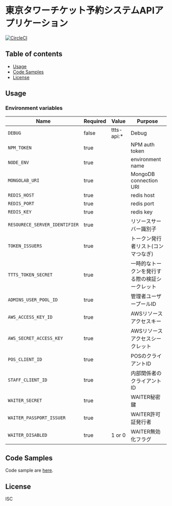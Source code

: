 # 東京タワーチケット予約システムAPIアプリケーション

[![CircleCI](https://circleci.com/gh/motionpicture/ttts-api.svg?style=svg&circle-token=86631838a9e32607779c65e3507c1618a563f5f4)](https://circleci.com/gh/motionpicture/ttts-api)

## Table of contents

* [Usage](#usage)
* [Code Samples](#code-samples)
* [License](#license)

## Usage

### Environment variables

| Name                          | Required | Value      | Purpose                                        |
| ----------------------------- | -------- | ---------- | ---------------------------------------------- |
| `DEBUG`                       | false    | ttts-api:* | Debug                                          |
| `NPM_TOKEN`                   | true     |            | NPM auth token                                 |
| `NODE_ENV`                    | true     |            | environment name                               |
| `MONGOLAB_URI`                | true     |            | MongoDB connection URI                         |
| `REDIS_HOST`                  | true     |            | redis host                                     |
| `REDIS_PORT`                  | true     |            | redis port                                     |
| `REDIS_KEY`                   | true     |            | redis key                                      |
| `RESOURECE_SERVER_IDENTIFIER` | true     |            | リソースサーバー識別子                         |
| `TOKEN_ISSUERS`               | true     |            | トークン発行者リスト(コンマつなぎ)             |
| `TTTS_TOKEN_SECRET`           | true     |            | 一時的なトークンを発行する際の検証シークレット |
| `ADMINS_USER_POOL_ID`         | true     |            | 管理者ユーザープールID                         |
| `AWS_ACCESS_KEY_ID`           | true     |            | AWSリソースアクセスキー                        |
| `AWS_SECRET_ACCESS_KEY`       | true     |            | AWSリソースアクセスシークレット                |
| `POS_CLIENT_ID`               | true     |            | POSのクライアントID                            |
| `STAFF_CLIENT_ID`             | true     |            | 内部関係者のクライアントID                     |
| `WAITER_SECRET`               | true     |            | WAITER秘密鍵                                   |
| `WAITER_PASSPORT_ISSUER`      | true     |            | WAITER許可証発行者                             |
| `WAITER_DISABLED`             | true     | 1 or 0     | WAITER無効化フラグ                             |


## Code Samples

Code sample are [here](https://github.com/motionpicture/ttts-api/tree/master/example).

## License

ISC
